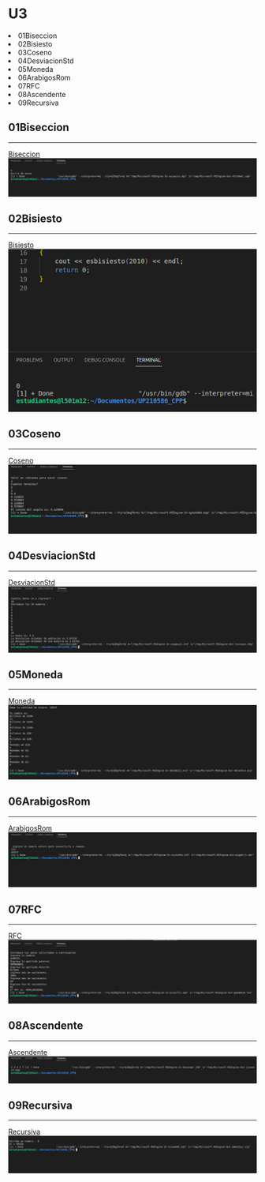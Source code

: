 # U3 

<li>01Biseccion</li>
<li>02Bisiesto</li> 
<li>03Coseno</li>
<li>04DesviacionStd</li>
<li>05Moneda</li> 
<li>06ArabigosRom</li> 
<li>07RFC</li>
<li>08Ascendente</li>
<li>09Recursiva</li>
</e>  

  
<h2>01Biseccion </h2>

___    
[Biseccion](https://github.com/UP210586/UP210586_CPP/blob/master/U3/01Biseccion.cpp)   
![Biseccion](U3/Imagenes/../../Imagenes/01Biseccion.png)   

<h2>02Bisiesto </h2>

___    
[Bisiesto](https://github.com/UP210586/UP210586_CPP/blob/master/U3/02Bisiesto.cpp)  
![Bisiesto](U3/Imagenes/../../Imagenes/02Bisiesto.png) 

<h2>03Coseno </h2>

___    
[Coseno](https://github.com/UP210586/UP210586_CPP/blob/master/U3/03Coseno.cpp)  
![Coseno](U3/Imagenes/../../Imagenes/03Coseno.png)  

<h2>04DesviacionStd </h2>

___    
[DesviacionStd](https://github.com/UP210586/UP210586_CPP/blob/master/U3/04DesviacionStd.cpp)  
![DesviacionStd](U3/Imagenes/../../Imagenes/04DesviacionStd.png)  

<h2>05Moneda </h2>

___    
[Moneda](https://github.com/UP210586/UP210586_CPP/blob/master/U3/05Moneda.cpp)  
![Moneda](U3/Imagenes/../../Imagenes/05Moneda.png)

<h2>06ArabigosRom </h2>

___    
[ArabigosRom](https://github.com/UP210586/UP210586_CPP/blob/master/U3/06ArabigosRom.cpp)  
![ArabigosRom](U3/Imagenes/../../Imagenes/06ArabigosRom.png)

<h2>07RFC </h2>

___    
[RFC](https://github.com/UP210586/UP210586_CPP/blob/master/U3/07RFC.cpp)  
![RFC](U3/Imagenes/../../Imagenes/07RFC.png)  

<h2>08Ascendente </h2>

___    
[Ascendente](https://github.com/UP210586/UP210586_CPP/blob/master/U3/08Ascendente.cpp)  
![Ascendente](U3/Imagenes/../../Imagenes/08Ascendente.png)  

<h2>09Recursiva </h2>

___    
[Recursiva](https://github.com/UP210586/UP210586_CPP/blob/master/U3/09Recursiva.cpp)  
![Recursiva](U3/Imagenes/../../Imagenes/09Recursiva.png)
